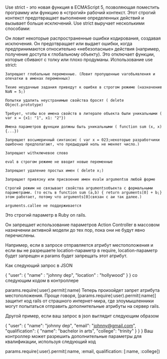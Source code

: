 Use strict - это новая функция в ECMAScript 5, позволяющая поместить программу или функцию в «строгий» рабочий контекст. Этот строгий контекст предотвращает выполнение определенных действий и вызывает больше исключений.
Use strict выручает несколькими способами:

Он ловит некоторые распространенные ошибки кодирования, создавая исключения.
Он предотвращает или выдает ошибки, когда предпринимаются относительно «небезопасные» действия (например, получение доступа к глобальному объекту).
Это отключает функции, которые сбивают с толку или плохо продуманы.
Использование use strict:

    Запрещает глобальные переменные. (Ловит пропущенные varобъявления и опечатки в именах переменных)

    Тихие неудачные задания приведут к ошибке в строгом режиме (назначение NaN = 5;)

    Попытки удалить неустранимые свойства бросят ( delete Object.prototype)

    Требует, чтобы все имена свойств в литерале объекта были уникальными ( var x = {x1: "1", x1: "2"})

    Имена параметров функции должны быть уникальными ( function sum (x, x) {...})

    Запрещает восьмеричный синтаксис ( var x = 023;некоторые разработчики ошибочно предполагают, что предыдущий ноль не меняет число.)

    Запрещает withключевое слово

    eval в строгом режиме не вводит новые переменные

    Запрещает удаление простых имен ( delete x;)

    Запрещает привязку или присвоение имен evalи argumentsв любой форме

    Строгий режим не связывает свойства argumentsобъекта с формальными параметрами. (то есть в function sum (a,b) { return arguments[0] + b;}этом работает, потому что arguments[0]связан с aи так далее.)

    arguments.callee не поддерживается



Это строгий параметр в Ruby on rails.

Он запрещает использование параметров Action Controller в массовом назначении активной модели до тех пор, пока они не будут явно перечислены.

Например, если в запросе отправляется атрибут местоположения и если вы не разрешаете location-параметр в require, location-параметр будет запрещен и params будет запрещать этот атрибут.

Как следующий запрос в JSON

{
   "user": {
          "name" : "johnny dep",
          "location" : "hollywood"
   }
}
со следующим кодом в контроллере

params.require(:user).permit(:name)
Теперь произойдет запрет атрибута местоположения. Проще говоря, [params.require(:user).permit(:name)] защитит код rails от страшного интернет-мира, где злоумышленники могут попытаться отправить дополнительные атрибуты на сервер rails.

Другой пример, если ваш запрос в json выглядит следующим образом

{
    "user": {
        "name": "johnny dep",
        "email": "johnny@gmail.com",
        "qualification": {
            "name": "bachelor in arts",
            "college": "trinity"
        }
    }
}
Ваш контроллер может разрешить дополнительные параметры для квалификации, используя следующий код

params.require(:user).permit(:name, :email, qualification: [:name, :college])









